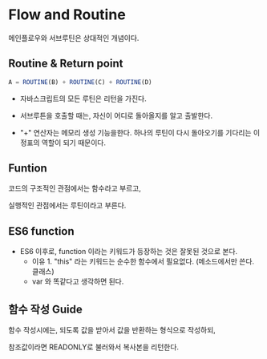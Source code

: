 # Flow and Routine

메인플로우와 서브루틴은 상대적인 개념이다. 



## Routine & Return point

```javascript
A = ROUTINE(B) + ROUTINE(C) + ROUTINE(D)
```

- 자바스크립트의 모든 루틴은 리턴을 가진다.

- 서브루튼을 호출할 때는, 자신이 어디로 돌아올지를 알고 출발한다. 
- "+" 연산자는 메모리 생성 기능을한다. 하나의 루틴이 다시 돌아오기를 기다리는 이정표의 역할이 되기 때문이다.



## Funtion

코드의 구조적인 관점에서는 함수라고 부르고,

실행적인 관점에서는 루틴이라고 부른다. 



## ES6 function

- ES6 이후로, function 이라는 키워드가 등장하는 것은 잘못된 것으로 본다.
  - 이유 1. "this" 라는 키워드는 순수한 함수에서 필요없다.  (메소드에서만 쓴다. 클래스)
  - var 와 똑같다고 생각하면 된다.



## 함수 작성 Guide

함수 작성시에는, 되도록 값을 받아서 값을 반환하는 형식으로 작성하되,

참조값이라면 READONLY로 불러와서 복사본을 리턴한다. 